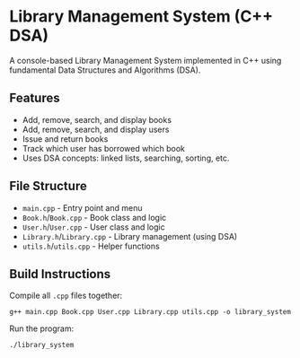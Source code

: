 # Library Management System (C++ DSA)

A console-based Library Management System implemented in C++ using fundamental Data Structures and Algorithms (DSA).

## Features
- Add, remove, search, and display books
- Add, remove, search, and display users
- Issue and return books
- Track which user has borrowed which book
- Uses DSA concepts: linked lists, searching, sorting, etc.

## File Structure
- `main.cpp` - Entry point and menu
- `Book.h`/`Book.cpp` - Book class and logic
- `User.h`/`User.cpp` - User class and logic
- `Library.h`/`Library.cpp` - Library management (using DSA)
- `utils.h`/`utils.cpp` - Helper functions

## Build Instructions
Compile all `.cpp` files together:

```
g++ main.cpp Book.cpp User.cpp Library.cpp utils.cpp -o library_system
```

Run the program:
```
./library_system
```
